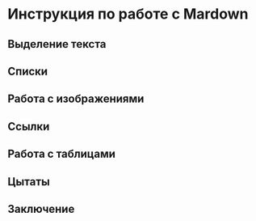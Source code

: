 # Инструкция по работе с Mardown

## Выделение текста

## Списки

## Работа с изображениями

## Ссылки 

## Работа с таблицами

## Цытаты

## Заключение